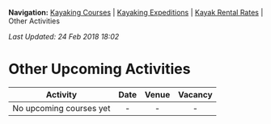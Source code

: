 **Navigation:** [Kayaking Courses](index) &#124; [Kayaking Expeditions](expedition) &#124; [Kayak Rental Rates](rental) &#124; Other Activities

_Last Updated: 24 Feb 2018 18:02_
# Other Upcoming Activities

Activity | Date | Venue | Vacancy
:---:|:---:|:---:|:---:
No upcoming courses yet|-|-|-

